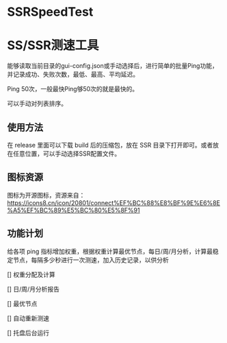 # SSRSpeedTest
# SS/SSR测速工具

能够读取当前目录的gui-config.json或手动选择后，进行简单的批量Ping功能，并记录成功、失败次数，最低、最高、平均延迟。

Ping 50次，一般最快Ping够50次的就是最快的。

可以手动对列表排序。

## 使用方法

在 release 里面可以下载 build 后的压缩包，放在 SSR 目录下打开即可。或者放在任意位置，可以手动选择SSR配置文件。

## 图标资源

图标为开源图标，资源来自：https://icons8.cn/icon/20801/connect%EF%BC%88%E8%BF%9E%E6%8E%A5%EF%BC%89%E5%BC%80%E5%8F%91

## 功能计划

给各项 ping 指标增加权重，根据权重计算最优节点，每日/周/月分析，计算最稳定节点，每隔多少秒进行一次测速，加入历史记录，以供分析

[] 权重分配及计算

[] 日/周/月分析报告

[] 最优节点

[] 自动重新测速

[] 托盘后台运行

